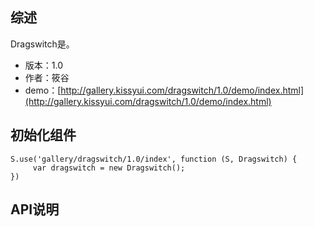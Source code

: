 ## 综述

Dragswitch是。

* 版本：1.0
* 作者：筱谷
* demo：[http://gallery.kissyui.com/dragswitch/1.0/demo/index.html](http://gallery.kissyui.com/dragswitch/1.0/demo/index.html)

## 初始化组件
		
    S.use('gallery/dragswitch/1.0/index', function (S, Dragswitch) {
         var dragswitch = new Dragswitch();
    })
	
	

## API说明
